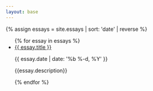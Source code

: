 ```yaml
---
layout: base
---
```

{% assign essays = site.essays | sort: 'date' | reverse %}
<ul>
  {% for essay in essays %}
    <li class="essay">
    <div class="essaytitledate">
      <a href="{{ essay.url }}">{{ essay.title }}</a>
      <p class="subtitle">{{ essay.date | date: '%b %-d, %Y' }}</p>
      </div>
      <p>{{essay.description}}</p>
    </li>
  {% endfor %}
</ul>
